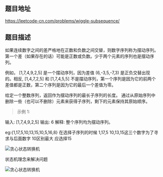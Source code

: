 ## 题目地址
https://leetcode-cn.com/problems/wiggle-subsequence/

## 题目描述

如果连续数字之间的差严格地在正数和负数之间交替，则数字序列称为摆动序列。第一个差（如果存在的话）可能是正数或负数。少于两个元素的序列也是摆动序列。

例如， [1,7,4,9,2,5] 是一个摆动序列，因为差值 (6,-3,5,-7,3) 是正负交替出现的。相反, [1,4,7,2,5] 和 [1,7,4,5,5] 不是摆动序列，第一个序列是因为它的前两个差值都是正数，第二个序列是因为它的最后一个差值为零。

给定一个整数序列，返回作为摆动序列的最长子序列的长度。 通过从原始序列中删除一些（也可以不删除）元素来获得子序列，剩下的元素保持其原始顺序。

>示例 1:

输入: [1,7,4,9,2,5]
输出: 6 
解释: 整个序列均为摆动序列。

eg:{1,17,5,10,13,15,10,5,16,8}
在选择子序列的时候
1,17,5  10,13,15这三个数字为了寻求与后面数字 10区别最大
应选择15



![贪心状态转换机](https://app.yinxiang.com/shard/s42/res/650326db-80af-4c58-ac6b-e5837a0a0dc2/p1.png)

状态机理念来解决问题


![贪心状态转换机](https://app.yinxiang.com/shard/s42/res/650326db-80af-4c58-ac6b-e5837a0a0dc2/p1.png)